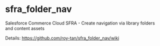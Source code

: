 # sfra_folder_nav
Salesforce Commerce Cloud SFRA - Create navigation via library folders and content assets

Details: https://github.com/roy-tan/sfra_folder_nav/wiki

